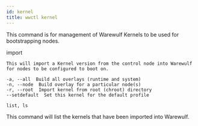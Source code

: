 ```yaml
---
id: kernel
title: wwctl kernel
---
```


This command is for management of Warewulf Kernels to be used for bootstrapping nodes.

import
~~~~~~
This will import a Kernel version from the control node into Warewulf for nodes to be configured to boot on.

-a, --all  Build all overlays (runtime and system)
-n, --node  Build overlay for a particular node(s)
-r, --root  Import kernel from root (chroot) directory
--setdefault  Set this kernel for the default profile

list, ls
~~~~~~~~
This command will list the kernels that have been imported into Warewulf.
